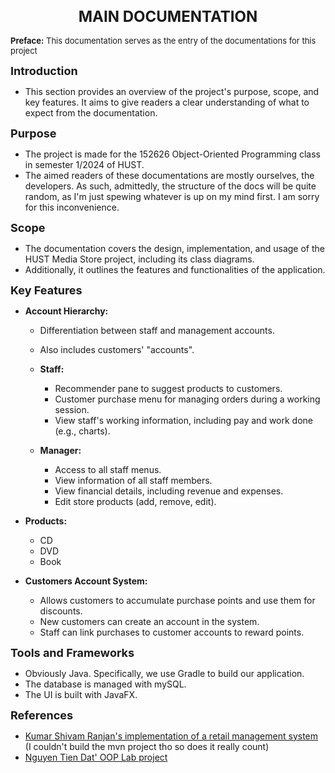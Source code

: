 <h1 align="center" style="font-size:24px;">MAIN DOCUMENTATION</h1>  

<span style="font-size:13px;">**Preface:** This documentation serves as the entry of the documentations for this project</span> 

**<span style="font-size:18px;">Introduction</span>**
- This section provides an overview of the project's purpose, scope, and key features. It aims to give readers a clear understanding of what to expect from the documentation.

**<span style="font-size:18px;">Purpose</span>**
- The project is made for the 152626 Object-Oriented Programming class in semester 1/2024 of HUST.
- The aimed readers of these documentations are mostly ourselves, the developers. As such, admittedly, the structure of the docs will be quite random, as I'm just spewing whatever is up on my mind first. I am sorry for this inconvenience.

**<span style="font-size:18px;">Scope</span>**
- The documentation covers the design, implementation, and usage of the HUST Media Store project, including its class diagrams.
- Additionally, it outlines the features and functionalities of the application.

**<span style="font-size:18px;">Key Features</span>**

- **Account Hierarchy:**
    - Differentiation between staff and management accounts.
    - Also includes customers' "accounts".

  - **Staff:**
      - Recommender pane to suggest products to customers.
      - Customer purchase menu for managing orders during a working session.
      - View staff's working information, including pay and work done (e.g., charts).

  - **Manager:**
      - Access to all staff menus.
      - View information of all staff members.
      - View financial details, including revenue and expenses.
      - Edit store products (add, remove, edit).

- **Products:**
    - CD
    - DVD
    - Book

- **Customers Account System:**
    - Allows customers to accumulate purchase points and use them for discounts.
    - New customers can create an account in the system.
    - Staff can link purchases to customer accounts to reward points.

**<span style="font-size:18px;">Tools and Frameworks</span>**

- Obviously Java. Specifically, we use Gradle to build our application.
- The database is managed with mySQL.
- The UI is built with JavaFX.
  
**<span style="font-size:18px;">References</span>**

- [Kumar Shivam Ranjan's implementation of a retail management system](https://github.com/kumar-shivam-ranjan/Retail-Store-Management-System) (I couldn't build the mvn project tho so does it really count)
- [Nguyen Tien Dat' OOP Lab project](https://github.com/DatTienNguyenn/oop-lab-20226023)